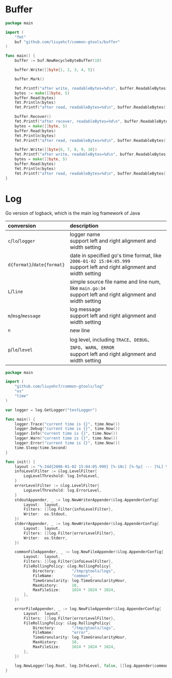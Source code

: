 # Buffer

```go
package main

import (
	"fmt"
	buf "github.com/liuyehcf/common-gtools/buffer"
)

func main() {
	buffer := buf.NewRecycleByteBuffer(10)

	buffer.Write([]byte{1, 2, 3, 4, 5})

	buffer.Mark()

	fmt.Printf("after write, readableBytes=%d\n", buffer.ReadableBytes())
	bytes := make([]byte, 5)
	buffer.Read(bytes)
	fmt.Println(bytes)
	fmt.Printf("after read, readableBytes=%d\n", buffer.ReadableBytes())

	buffer.Recover()
	fmt.Printf("after recover, readableBytes=%d\n", buffer.ReadableBytes())
	bytes = make([]byte, 5)
	buffer.Read(bytes)
	fmt.Println(bytes)
	fmt.Printf("after read, readableBytes=%d\n", buffer.ReadableBytes())

	buffer.Write([]byte{6, 7, 8, 9, 10})
	fmt.Printf("after write, readableBytes=%d\n", buffer.ReadableBytes())
	bytes = make([]byte, 5)
	buffer.Read(bytes)
	fmt.Println(bytes)
	fmt.Printf("after read, readableBytes=%d\n", buffer.ReadableBytes())
}
```

# Log

Go version of logback, which is the main log framework of Java

| conversion | description |
|:--|:--|
| `c`/`lo`/`logger` | logger name<br>support left and right alignment and width setting  |
| `d{format}`/`date{format}` | date in specified go's time format, like `2006-01-02 15:04:05.999`<br>support left and right alignment and width setting |
| `L`/`line` | simple source file name and line num, like `main.go:34`<br>support left and right alignment and width setting |
| `m`/`msg`/`message` | log message<br>support left and right alignment and width setting |
| `n` | new line |
| `p`/`le`/`level` | log level, including `TRACE`、`DEBUG`、`INFO`、`WARN`、`ERROR`<br>support left and right alignment and width setting |

```go
package main

import (
	"github.com/liuyehcf/common-gtools/log"
	"os"
	"time"
)

var logger = log.GetLogger("testLogger")

func main() {
	logger.Trace("current time is {}", time.Now())
	logger.Debug("current time is {}", time.Now())
	logger.Info("current time is {}", time.Now())
	logger.Warn("current time is {}", time.Now())
	logger.Error("current time is {}", time.Now())
	time.Sleep(time.Second)
}

func init() {
	layout := "%-24d{2006-01-02 15:04:05.999} [%-10c] [%-5p] --- [%L] %m%n"
	infoLevelFilter := &log.LevelFilter{
		LogLevelThreshold: log.InfoLevel,
	}
	errorLevelFilter := &log.LevelFilter{
		LogLevelThreshold: log.ErrorLevel,
	}
	stdoutAppender, _ := log.NewWriterAppender(&log.AppenderConfig{
		Layout:  layout,
		Filters: []log.Filter{infoLevelFilter},
		Writer:  os.Stdout,
	})
	stderrAppender, _ := log.NewWriterAppender(&log.AppenderConfig{
		Layout:  layout,
		Filters: []log.Filter{errorLevelFilter},
		Writer:  os.Stderr,
	})

	commonFileAppender, _ := log.NewFileAppender(&log.AppenderConfig{
		Layout:  layout,
		Filters: []log.Filter{infoLevelFilter},
		FileRollingPolicy: &log.RollingPolicy{
			Directory:       "/tmp/gtools/logs",
			FileName:        "common",
			TimeGranularity: log.TimeGranularityHour,
			MaxHistory:      10,
			MaxFileSize:     1024 * 1024 * 1024,
		},
	})

	errorFileAppender, _ := log.NewFileAppender(&log.AppenderConfig{
		Layout:  layout,
		Filters: []log.Filter{errorLevelFilter},
		FileRollingPolicy: &log.RollingPolicy{
			Directory:       "/tmp/gtools/logs",
			FileName:        "error",
			TimeGranularity: log.TimeGranularityHour,
			MaxHistory:      10,
			MaxFileSize:     1024 * 1024 * 1024,
		},
	})

	log.NewLogger(log.Root, log.InfoLevel, false, []log.Appender{commonFileAppender, errorFileAppender, stdoutAppender, stderrAppender})
}
```